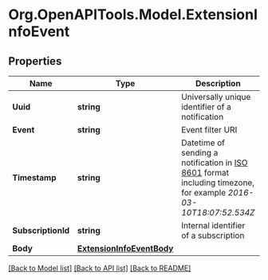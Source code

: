 
# Org.OpenAPITools.Model.ExtensionInfoEvent

## Properties

Name | Type | Description | Notes
------------ | ------------- | ------------- | -------------
**Uuid** | **string** | Universally unique identifier of a notification | [optional] 
**Event** | **string** | Event filter URI | [optional] 
**Timestamp** | **string** | Datetime of sending a notification in [ISO 8601](shttps://en.wikipedia.org/wiki/ISO_8601) format including timezone, for example *2016-03-10T18:07:52.534Z* | [optional] 
**SubscriptionId** | **string** | Internal identifier of a subscription | [optional] 
**Body** | [**ExtensionInfoEventBody**](ExtensionInfoEventBody.md) |  | [optional] 

[[Back to Model list]](../README.md#documentation-for-models)
[[Back to API list]](../README.md#documentation-for-api-endpoints)
[[Back to README]](../README.md)

